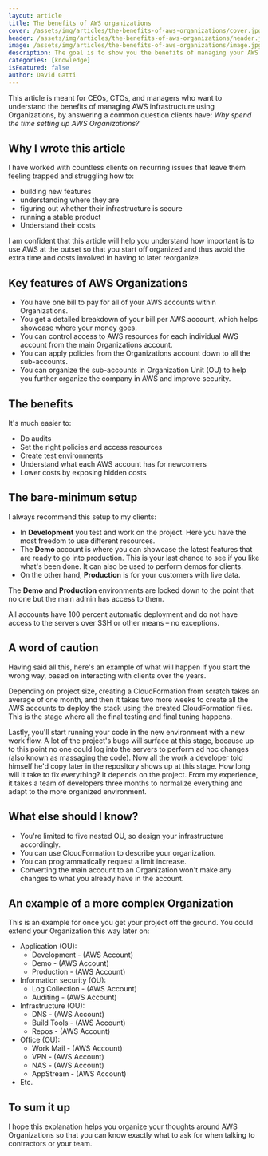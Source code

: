 ```yaml
---
layout: article
title: The benefits of AWS organizations
cover: /assets/img/articles/the-benefits-of-aws-organizations/cover.jpg
header: /assets/img/articles/the-benefits-of-aws-organizations/header.jpg
image: /assets/img/articles/the-benefits-of-aws-organizations/image.jpg
description: The goal is to show you the benefits of managing your AWS infrastructure using Organizations.
categories: [knowledge]
isFeatured: false
author: David Gatti
---
```


This article is meant for CEOs, CTOs, and managers who want to understand the benefits of managing AWS infrastructure using Organizations, by answering a common question clients have: *Why spend the time setting up AWS Organizations?* 

## Why I wrote this article

I have worked with countless clients on recurring issues that leave them feeling trapped and struggling how to:

- building new features
- understanding where they are
- figuring out whether their infrastructure is secure
- running a stable product
- Understand their costs

I am confident that this article will help you understand how important is to use AWS at the outset so that you start off organized and thus avoid the extra time and costs involved in having to later reorganize.

## Key features of AWS Organizations

- You have one bill to pay for all of your AWS accounts within Organizations.
- You get a detailed breakdown of your bill per AWS account, which helps showcase where your money goes.
- You can control access to AWS resources for each individual AWS account from the main Organizations account.
- You can apply policies from the Organizations account down to all the sub-accounts.
- You can organize the sub-accounts in Organization Unit (OU) to help you further organize the company in AWS and improve security.

## The benefits

It's much easier to:

- Do audits
- Set the right policies and access resources
- Create test environments
- Understand what each AWS account has for newcomers
- Lower costs by exposing hidden costs

## The bare-minimum setup

I always recommend this setup to my clients:

- In **Development** you test and work on the project. Here you have the most freedom to use different resources.
- The **Demo** account is where you can showcase the latest features that are ready to go into production. This is your last chance to see if you like what's been done. It can also be used to perform demos for clients.
- On the other hand, **Production** is for your customers with live data.

The **Demo** and **Production** environments are locked down to the point that no one but the main admin has access to them. 

All accounts have 100 percent automatic deployment and do not have access to the servers over SSH or other means – no exceptions. 

## A word of caution

Having said all this, here's an example of what will happen if you start the wrong way, based on interacting with clients over the years.

Depending on project size, creating a CloudFormation from scratch takes an average of one month, and then it takes two more weeks to create all the AWS accounts to deploy the stack using the created CloudFormation files. This is the stage where all the final testing and final tuning happens.

Lastly, you'll start running your code in the new environment with a new work flow. A lot of the project's bugs will surface at this stage, because up to this point no one could log into the servers to perform ad hoc changes (also known as massaging the code). Now all the work a developer told himself he'd copy later in the repository shows up at this stage. How long will it take to fix everything? It depends on the project. From my experience, it takes a team of developers three months to normalize everything and adapt to the more organized environment.

## What else should I know?

- You're limited to five nested OU, so design your infrastructure accordingly.
- You can use CloudFormation to describe your organization.
- You can programmatically request a limit increase.
- Converting the main account to an Organization won't make any changes to what you already have in the account.

## An example of a more complex Organization

This is an example for once you get your project off the ground. You could extend your Organization this way later on:

- Application (OU):
    - Development - (AWS Account)
    - Demo - (AWS Account)
    - Production - (AWS Account)
- Information security (OU):
    - Log Collection - (AWS Account)
    - Auditing - (AWS Account)
- Infrastructure (OU):
    - DNS - (AWS Account)
    - Build Tools - (AWS Account)
    - Repos - (AWS Account)
- Office (OU):
    - Work Mail - (AWS Account)
    - VPN - (AWS Account)
    - NAS - (AWS Account)
    - AppStream - (AWS Account)
- Etc.

## To sum it up

I hope this explanation helps you organize your thoughts around AWS Organizations so that you can know exactly what to ask for when talking to contractors or your team.